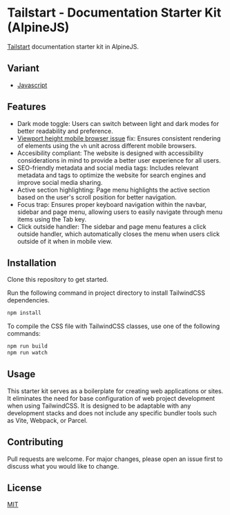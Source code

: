 # Tailstart - Documentation Starter Kit (AlpineJS)
[Tailstart](https://tailstart.github.io) documentation starter kit in AlpineJS.

## Variant
- [Javascript](https://github.com/tailstart/starterkit-boilerplate)

## Features
* Dark mode toggle: Users can switch between light and dark modes for better readability and preference.
* [Viewport height mobile browser issue](https://stackoverflow.com/questions/37112218/css3-100vh-not-constant-in-mobile-browser) fix: Ensures consistent rendering of elements using the `vh` unit across different mobile browsers.
* Accesibility compliant: The website is designed with accessibility considerations in mind to provide a better user experience for all users.
* SEO-friendly metadata and social media tags: Includes relevant metadata and tags to optimize the website for search engines and improve social media sharing.
* Active section highlighting: Page menu highlights the active section based on the user's scroll position for better navigation.
* Focus trap: Ensures proper keyboard navigation within the navbar, sidebar and page menu, allowing users to easily navigate through menu items using the Tab key.
* Click outside handler: The sidebar and page menu features a click outside handler, which automatically closes the menu when users click outside of it when in mobile view.

## Installation
Clone this repository to get started.

Run the following command in project directory to install TailwindCSS dependencies.
```bash
npm install
```

To compile the CSS file with TailwindCSS classes, use one of the following commands:
```bash
npm run build
npm run watch
```

## Usage
This starter kit serves as a boilerplate for creating web applications or sites. It eliminates the need for base configuration of web project development when using TailwindCSS. It is designed to be adaptable with any development stacks and does not include any specific bundler tools such as Vite, Webpack, or Parcel.

## Contributing
Pull requests are welcome. For major changes, please open an issue first to discuss what you would like to change.

## License
[MIT](https://github.com/tailstart/starterkit-documentation-alpinejs/blob/main/LICENSE)

